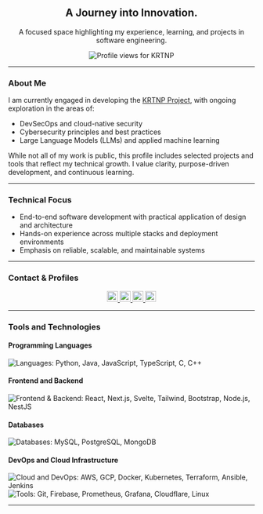 <h2 align="center">A Journey into Innovation.</h2>

<p align="center">A focused space highlighting my experience, learning, and projects in software engineering.</p>

<p align="center">
  <img src="https://komarev.com/ghpvc/?username=krtnp&label=Profile%20views&color=grey&style=flat" alt="Profile views for KRTNP" />
</p>

---

### About Me

I am currently engaged in developing the [KRTNP Project](https://github.com/KRTNP/KRTNP), with ongoing exploration in the areas of:

- DevSecOps and cloud-native security
- Cybersecurity principles and best practices
- Large Language Models (LLMs) and applied machine learning

While not all of my work is public, this profile includes selected projects and tools that reflect my technical growth. I value clarity, purpose-driven development, and continuous learning.

---

### Technical Focus

- End-to-end software development with practical application of design and architecture  
- Hands-on experience across multiple stacks and deployment environments  
- Emphasis on reliable, scalable, and maintainable systems  

---

### Contact & Profiles

<p align="center">
  <a href="https://github.com/KRTNP" target="_blank">
    <img src="https://img.shields.io/badge/GitHub-%23121011.svg?logo=github&logoColor=white" alt="GitHub" style="width: auto; height: 22px;" />
  </a>
  <a href="https://www.linkedin.com/in/nattaphon-honghin-272407289/" target="_blank">
    <img src="https://custom-icon-badges.demolab.com/badge/LinkedIn-0A66C2?logo=linkedin-white&logoColor=fff" alt="LinkedIn" style="width: auto; height: 22px;" />
  </a>
  <a href="https://leetcode.com/Nattaphon_Honghin/" target="_blank">
    <img src="https://img.shields.io/badge/LeetCode-000000?logo=LeetCode&logoColor=%23d16c06" alt="LeetCode" style="width: auto; height: 22px;" />
  </a>
  <a href="mailto:nattaphon.honghin@gmail.com" target="_blank">
    <img src="https://img.shields.io/badge/Gmail-D14836?logo=gmail&logoColor=white" alt="Email" style="width: auto; height: 22px;" />
  </a>
</p>


---

### Tools and Technologies

#### Programming Languages
<p>
  <img src="https://skillicons.dev/icons?i=py,java,js,ts,c,cpp" alt="Languages: Python, Java, JavaScript, TypeScript, C, C++" />
</p>

#### Frontend and Backend
<p>
  <img src="https://skillicons.dev/icons?i=react,nextjs,svelte,tailwind,bootstrap,nodejs,nestjs" alt="Frontend & Backend: React, Next.js, Svelte, Tailwind, Bootstrap, Node.js, NestJS" />
</p>

#### Databases
<p>
  <img src="https://skillicons.dev/icons?i=mysql,postgres,mongodb" alt="Databases: MySQL, PostgreSQL, MongoDB" />
</p>

#### DevOps and Cloud Infrastructure
<p>
  <img src="https://skillicons.dev/icons?i=aws,gcp,docker,kubernetes,terraform,ansible,jenkins" alt="Cloud and DevOps: AWS, GCP, Docker, Kubernetes, Terraform, Ansible, Jenkins" />
  <br/>
  <img src="https://skillicons.dev/icons?i=git,firebase,prometheus,grafana,cloudflare,linux" alt="Tools: Git, Firebase, Prometheus, Grafana, Cloudflare, Linux" />
</p>

---

